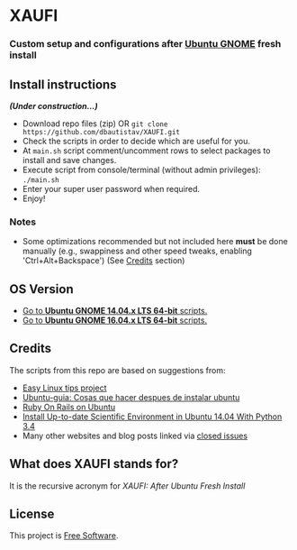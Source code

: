 # XAUFI
### Custom setup and configurations after [Ubuntu GNOME](http://ubuntugnome.org/) fresh install

## Install instructions
***(Under construction...)***
- Download repo files (zip) OR `git clone https://github.com/dbautistav/XAUFI.git`
- Check the scripts in order to decide which are useful for you.
- At `main.sh` script comment/uncomment rows to select packages to install and save changes.
- Execute script from console/terminal (without admin privileges): `./main.sh`
- Enter your super user password when required.
- Enjoy!

### Notes
- Some optimizations recommended but not included here **must** be done manually (e.g., swappiness and other speed tweaks, enabling 'Ctrl+Alt+Backspace') (See [Credits](#credits) section)

## OS Version
- [Go to **Ubuntu GNOME 14.04.x LTS 64-bit** scripts.](https://github.com/dbautistav/XAUFI/tree/gnome-14.04.x-lts-64bit)
- [Go to **Ubuntu GNOME 16.04.x LTS 64-bit** scripts.](https://github.com/dbautistav/XAUFI/tree/gnome-16.04.x-lts-64bit)

## Credits
The scripts from this repo are based on suggestions from:
- [Easy Linux tips project](https://sites.google.com/site/easylinuxtipsproject/)
- [Ubuntu-guia: Cosas que hacer despues de instalar ubuntu](http://www.ubuntu-guia.com/2014/04/despues-de-instalar-ubuntu.html)
- [Ruby On Rails on Ubuntu](https://www.gorails.com/setup/ubuntu/16.04)
- [Install Up-to-date Scientific Environment in Ubuntu 14.04 With Python 3.4](http://bikulov.org/blog/2014/05/14/install-up-to-date-scientific-environment-in-ubuntu-14-dot-04-with-python-3-dot-4/)
- Many other websites and blog posts linked via [closed issues](https://github.com/dbautistav/XAUFI/issues?q=is:issue+is:closed)

## What does XAUFI stands for?
It is the recursive acronym for *XAUFI: After Ubuntu Fresh Install*

## License
This project is [Free Software](https://raw.githubusercontent.com/dbautistav/XAUFI/master/LICENSE).

